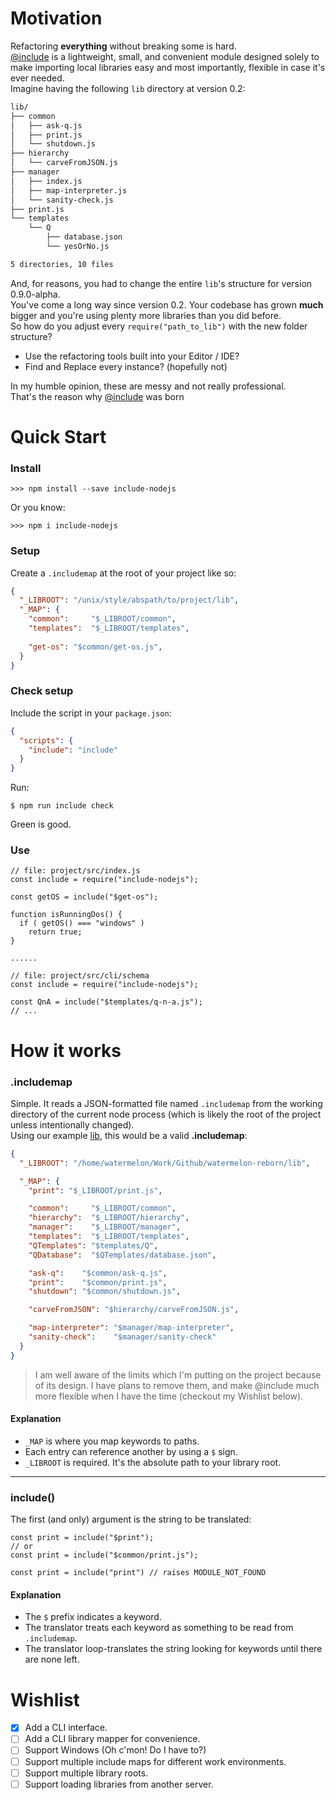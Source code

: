 Motivation 
=====================
Refactoring **everything** without breaking some is hard.  
[@include](https://www.npmjs.com/package/include-nodejs) is a lightweight, small, and 
convenient module designed solely to make 
importing local libraries easy and most importantly, flexible in case it's ever needed.   
Imagine having the following `lib` directory at version 0.2:
```bash
lib/
├── common
│   ├── ask-q.js
│   ├── print.js
│   └── shutdown.js
├── hierarchy
│   └── carveFromJSON.js
├── manager
│   ├── index.js
│   ├── map-interpreter.js
│   └── sanity-check.js
├── print.js
└── templates
    └── Q
        ├── database.json
        └── yesOrNo.js

5 directories, 10 files

```
And, for reasons, you had to change the entire `lib`'s structure for version 0.9.0-alpha.  
You've come a long way since version 0.2. Your codebase has grown **much** bigger and you're using plenty more libraries than you did before.  
So how do you adjust every `require("path_to_lib")` with the new folder structure?
 - Use the refactoring tools built into your Editor / IDE?  
 - Find and Replace every instance? (hopefully not)

In my humble opinion, these are messy and not really professional.  
That's the reason why [@include](https://www.npmjs.com/package/include-nodejs) was born

Quick Start
=====================
### Install
```node
>>> npm install --save include-nodejs
```
Or you know:
```node
>>> npm i include-nodejs
```
### Setup
Create a `.includemap` at the root of your project like so:  
```JSON
{
  "_LIBROOT": "/unix/style/abspath/to/project/lib",
  "_MAP": {
    "common":     "$_LIBROOT/common",
    "templates":  "$_LIBROOT/templates",
    
    "get-os": "$common/get-os.js",
  }
}
```
### Check setup
Include the script in your `package.json`:   
```JSON
{
  "scripts": {
    "include": "include"
  }
}
```
Run:   
```node
$ npm run include check
```
Green is good.

### Use
```node
// file: project/src/index.js
const include = require("include-nodejs");

const getOS = include("$get-os");

function isRunningDos() {
  if ( getOS() === "windows" )
    return true;
}

......

// file: project/src/cli/schema
const include = require("include-nodejs");

const QnA = include("$templates/q-n-a.js");
// ...
```

How it works
=====================
### .includemap
Simple. It reads a JSON-formatted file named `.includemap` from the working directory of the current node process 
(which is likely the root of the project unless intentionally changed).    
Using our example [lib](#motivation), this would be a valid **.includemap**:
```JSON
{
  "_LIBROOT": "/home/watermelon/Work/Github/watermelon-reborn/lib",

  "_MAP": {
    "print": "$_LIBROOT/print.js",

    "common":     "$_LIBROOT/common",
    "hierarchy":  "$_LIBROOT/hierarchy",
    "manager":    "$_LIBROOT/manager",
    "templates":  "$_LIBROOT/templates",
    "QTemplates": "$templates/Q",
    "QDatabase":  "$QTemplates/database.json",

    "ask-q":    "$common/ask-q.js",
    "print":    "$common/print.js",
    "shutdown": "$common/shutdown.js",

    "carveFromJSON": "$hierarchy/carveFromJSON.js",

    "map-interpreter": "$manager/map-interpreter",
    "sanity-check":    "$manager/sanity-check"
  }
}
```
> I am well aware of the limits which I'm putting on the project because of its design.
> I have plans to remove them, and make @include much more flexible when I have the time (checkout my Wishlist below).

#### Explanation
- `_MAP` is where you map keywords to paths.
- Each entry can reference another by using a `$` sign.
- `_LIBROOT` is required. It's the absolute path to your library root.

---

### include()
The first (and only) argument is the string to be translated:  
```node
const print = include("$print");
// or
const print = include("$common/print.js");

const print = include("print") // raises MODULE_NOT_FOUND
```
#### Explanation
- The `$` prefix indicates a keyword.
- The translator treats each keyword as something to be read from `.includemap`.
- The translator loop-translates the string looking for keywords until there are none left.


Wishlist
=====================
- [X] Add a CLI interface.
- [ ] Add a CLI library mapper for convenience.
- [ ] Support Windows (Oh c'mon! Do I have to?)
- [ ] Support multiple include maps for different work environments.
- [ ] Support multiple library roots.
- [ ] Support loading libraries from another server.